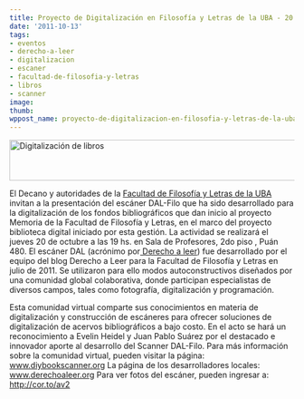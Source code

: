 ```yaml
---
title: Proyecto de Digitalización en Filosofía y Letras de la UBA - 20 de Octubre
date: '2011-10-13'
tags:
- eventos
- derecho-a-leer
- digitalizacion
- escaner
- facultad-de-filosofia-y-letras
- libros
- scanner
image: 
thumb: 
wppost_name: proyecto-de-digitalizacion-en-filosofia-y-letras-de-la-uba-20-de-octubre
---
```


<strong></strong><a href="http://partidopirata.com.ar/wp-content/uploads/2011/10/index_003.png"><img class="aligncenter size-full wp-image-2005" title="index_003" src="http://partidopirata.com.ar/wp-content/uploads/2011/10/index_003.png" alt="Digitalización de libros" width="881" height="72" /></a>
<div>

El Decano y autoridades de la <a href="http://www.filo.uba.ar/index_html">Facultad de Filosofía y Letras de la UBA </a>invitan a la presentación del escáner DAL-Filo que ha sido desarrollado para la digitalización de los fondos bibliográficos que dan inicio al proyecto Memoria de la Facultad de Filosofía y Letras, en el marco del proyecto biblioteca digital iniciado por esta gestión.
La actividad se realizará el jueves 20 de octubre a las 19 hs. en Sala de Profesores, 2do piso , Puán 480.
El escáner DAL (acrónimo por<a href="http://www.derechoaleer.org/"> Derecho a leer</a>) fue desarrollado por el equipo del blog Derecho a Leer para la Facultad de Filosofía y Letras en julio de 2011. Se utilizaron para ello modos autoconstructivos diseñados por una comunidad global colaborativa, donde participan especialistas de diversos campos, tales como fotografía, digitalización y programación.

Esta comunidad virtual comparte sus conocimientos en materia de digitalización y construcción de escáneres para ofrecer soluciones de digitalización de acervos bibliográficos a bajo costo. En el acto se hará un reconocimiento a Evelin Heidel y Juan Pablo Suárez por el destacado e innovador aporte al desarrollo del Scanner DAL-Filo.
Para más información sobre la comunidad virtual, pueden visitar la página:
<a href="http://www.diybookscanner.org/" target="_blank">www.diybookscanner.org</a> La página de los desarrolladores locales:
<a href="http://www.derechoaleer.org/" target="_blank">www.derechoaleer.org</a>
Para ver fotos del escáner, pueden ingresar a:
<a href="http://cor.to/av2" target="_blank">http://cor.to/av2</a>

</div>
